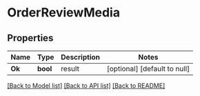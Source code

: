# OrderReviewMedia

## Properties
Name | Type | Description | Notes
------------ | ------------- | ------------- | -------------
**Ok** | **bool** | result | [optional] [default to null]

[[Back to Model list]](../README.md#documentation-for-models) [[Back to API list]](../README.md#documentation-for-api-endpoints) [[Back to README]](../README.md)


